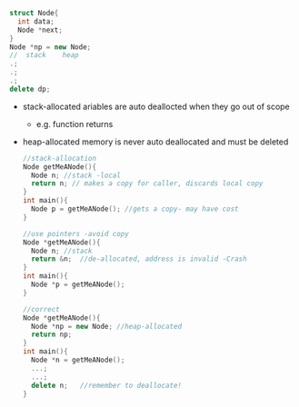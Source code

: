 ```c++
struct Node{
  int data;
  Node *next;
}
Node *np = new Node;
//  stack    heap
.;
.;
.;
delete dp;
```

- stack-allocated ariables are auto deallocted when they go out of scope

  - e.g. function returns

- heap-allocated memory is never auto deallocated and must be deleted

  ```c++
  //stack-allocation
  Node getMeANode(){
    Node n; //stack -local
    return n; // makes a copy for caller, discards local copy
  }
  int main(){
    Node p = getMeANode(); //gets a copy- may have cost
  }
  ```

  ```c++
  //use pointers -avoid copy
  Node *getMeANode(){
    Node n;	//stack
    return &n;	//de-allocated, address is invalid -Crash
  }
  int main(){
    Node *p = getMeANode();
  }
  ```

  ```c++
  //correct
  Node *getMeANode(){
    Node *np = new Node; //heap-allocated
    return np;
  }
  int main(){
    Node *n = getMeANode();
    ...;
    ...;
    delete n;	//remember to deallocate!
  }
  ```